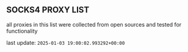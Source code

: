 ## SOCKS4 PROXY LIST

all proxies in this list were collected from open sources and tested for functionality

last update: `2025-01-03 19:00:02.993292+00:00`